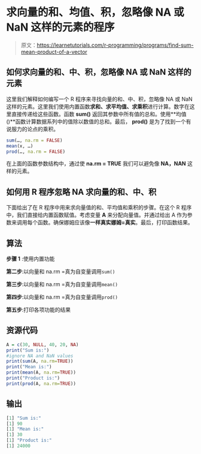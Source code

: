 # 求向量的和、均值、积，忽略像 NA 或 NaN 这样的元素的程序

> 原文：<https://learnetutorials.com/r-programming/programs/find-sum-mean-product-of-a-vector>

## 如何求向量的和、中、积，忽略像 NA 或 NaN 这样的元素

这里我们解释如何编写一个 R 程序来寻找向量的和、中、积，忽略像 NA 或 NaN 这样的元素。这里我们使用内置函数**求和、求平均值、求乘积**进行计算。数字在这里直接传递给这些函数。函数 **sum()** 返回其参数中所有值的总和。使用**均值()**函数计算数据系列中的值除以数值的总和。最后， **prod()** 是为了找到一个有说服力的论点的乘积。

```r
sum(…, na.rm = FALSE)
mean(x, …)
prod(…, na.rm = FALSE) 

```

在上面的函数参数结构中，通过使 **na.rm = TRUE** 我们可以避免像 **NA，NAN** 这样的元素。

## 如何用 R 程序忽略 NA 求向量的和、中、积

下面给出了在 R 程序中用来求向量值的和、平均值和乘积的步骤。在这个 R 程序中，我们直接给内置函数赋值。考虑变量 **A** 来分配向量值。并通过给出 A 作为参数来调用每个函数。确保娜姆应该像**一样真实娜姆=真实**。最后，打印函数结果。

## 算法

**步骤 1** :使用内置功能

**第二步**:以向量和 na.rm =真为自变量调用`sum()`

**第三步**:以向量和 na.rm =真为自变量调用`mean()`

**第四步**:以向量和 na.rm =真为自变量调用`prod()`

**第五步**:打印各项功能的结果

## 资源代码

```r
A = c(30, NULL, 40, 20, NA)
print("Sum is:")
#ignore NA and NaN values
print(sum(A, na.rm=TRUE))
print("Mean is:")
print(mean(A, na.rm=TRUE))  
print("Product is:")
print(prod(A, na.rm=TRUE))

```

## 输出

```r
[1] "Sum is:"
[1] 90
[1] "Mean is:"
[1] 30
[1] "Product is:"
[1] 24000
```